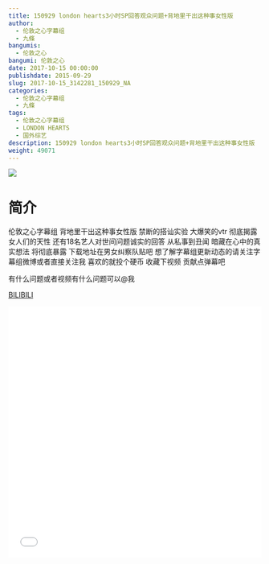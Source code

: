 ```yaml
---
title: 150929 london hearts3小时SP回答观众问题+背地里干出这种事女性版
author: 
  - 伦敦之心字幕组
  - 九條
bangumis: 
  - 伦敦之心
bangumi: 伦敦之心
date: 2017-10-15 00:00:00
publishdate: 2015-09-29
slug: 2017-10-15_3142281_150929_NA
categories: 
  - 伦敦之心字幕组
  - 九條
tags: 
  - 伦敦之心字幕组
  - LONDON HEARTS
  - 国外综艺
description: 150929 london hearts3小时SP回答观众问题+背地里干出这种事女性版
weight: 49071
---
```


![](https://i.imgur.com/1RYdTP7.jpg)

# 简介  
伦敦之心字幕组 背地里干出这种事女性版 禁断的搭讪实验 大爆笑的vtr 彻底揭露女人们的天性 还有18名艺人对世间问题诚实的回答 从私事到丑闻 暗藏在心中的真实想法 将彻底暴露 下载地址在男女纠察队贴吧 想了解字幕组更新动态的请关注字幕组微博或者直接关注我 喜欢的就投个硬币 收藏下视频 贡献点弹幕吧
有什么问题或者视频有什么问题可以@我 

  [BILIBILI](https://www.bilibili.com/video/av3142281/)


  <iframe src="//www.bilibili.com/html/html5player.html?cid=4945536&aid=3142281" width="100%" height="500" frameborder="0" allowfullscreen="allowfullscreen"></iframe>
